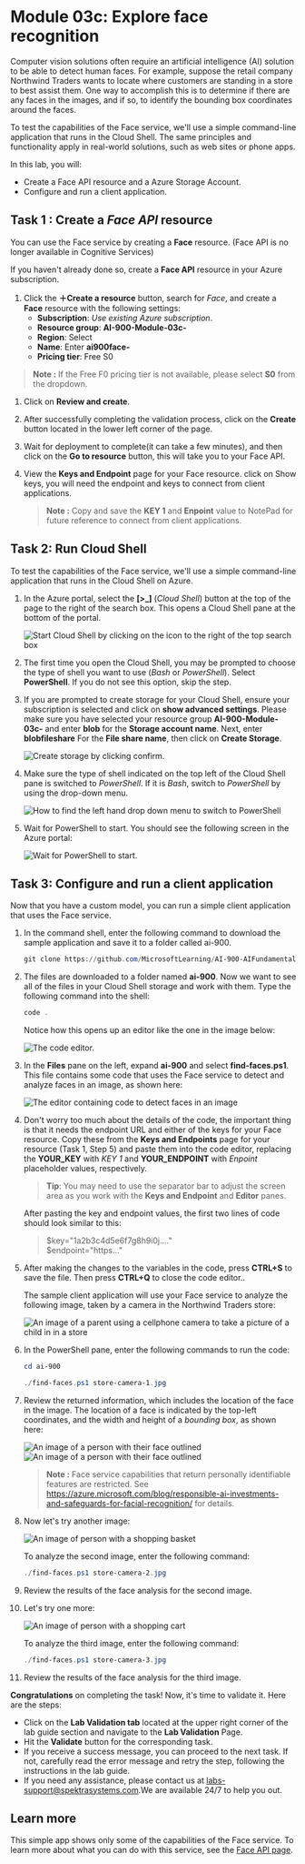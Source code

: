 # Module 03c: Explore face recognition

Computer vision solutions often require an artificial intelligence (AI) solution to be able to detect human faces. For example, suppose the retail company Northwind Traders wants to locate where customers are standing in a store to best assist them. One way to accomplish this is to determine if there are any faces in the images, and if so, to identify the bounding box coordinates around the faces.

To test the capabilities of the Face service, we'll use a simple command-line application that runs in the Cloud Shell. The same principles and functionality apply in real-world solutions, such as web sites or phone apps.

In this lab, you will:
- Create a Face API resource and a Azure Storage Account.
- Configure and run a client application.

## Task 1 : Create a *Face API* resource

You can use the Face service by creating a **Face** resource. (Face API is no longer available in Cognitive Services)

If you haven't already done so, create a **Face API** resource in your Azure subscription.

1. Click the **&#65291;Create a resource** button, search for *Face*, and create a **Face** resource with the following settings:
    - **Subscription**: *Use existing Azure subscription*.
    - **Resource group**: **AI-900-Module-03c-<inject key="DeploymentID" enableCopy="false" />**
    - **Region**: Select **<inject key="location" enableCopy="false"/>**
    - **Name**: Enter **ai900face-<inject key="DeploymentID" enableCopy="false"/>**
    - **Pricing tier**: Free S0
>**Note :** If the Free F0 pricing tier is not available, please select **S0** from the dropdown.

1.  Click on **Review and create**.
   
1. After successfully completing the validation process, click on the **Create** button located in the lower left corner of the page.
   
1. Wait for deployment to complete(it can take a few minutes), and then click on the **Go to resource** button, this will take you to your Face API.

1. View the **Keys and Endpoint** page for your Face resource. click on Show keys, you will need the endpoint and keys to connect from client applications.

      >**Note :** 
      > Copy and save the **KEY 1** and **Enpoint** value to NotePad for future reference to connect from client applications. 


## Task 2: Run Cloud Shell

To test the capabilities of the Face service, we'll use a simple command-line application that runs in the Cloud Shell on Azure. 

1. In the Azure portal, select the **[>_]** (*Cloud Shell*) button at the top of the page to the right of the search box. This opens a Cloud Shell pane at the bottom of the portal. 

    ![Start Cloud Shell by clicking on the icon to the right of the top search box](media/create-face-solutions/ai900_03c-1.png)

1. The first time you open the Cloud Shell, you may be prompted to choose the type of shell you want to use (*Bash* or *PowerShell*). Select **PowerShell**. If you do not see this option, skip the step.  

1. If you are prompted to create storage for your Cloud Shell, ensure your subscription is selected and click on **show advanced settings**. Please make sure you have selected your resource group **AI-900-Module-03c-<inject key="DeploymentID" enableCopy="false"/>** and enter **blob<inject key="DeploymentID" enableCopy="false"/>** for the **Storage account name**. Next, enter **blobfileshare<inject key="DeploymentID" enableCopy="false"/>** For the **File share name**, then click on **Create Storage**.

    ![Create storage by clicking confirm.](media/create-face-solutions/create-a-storage.png)       

1. Make sure the type of shell indicated on the top left of the Cloud Shell pane is switched to *PowerShell*. If it is *Bash*, switch to *PowerShell* by using the drop-down menu.

    ![How to find the left hand drop down menu to switch to PowerShell](media/create-face-solutions/ai900_03c-3.png) 

1. Wait for PowerShell to start. You should see the following screen in the Azure portal:  

    ![Wait for PowerShell to start.](media/create-face-solutions/ai900_03c-4.png)

## Task 3: Configure and run a client application

Now that you have a custom model, you can run a simple client application that uses the Face service.

1. In the command shell, enter the following command to download the sample application and save it to a folder called ai-900.

    ```PowerShell
    git clone https://github.com/MicrosoftLearning/AI-900-AIFundamentals ai-900
    ```

1. The files are downloaded to a folder named **ai-900**. Now we want to see all of the files in your Cloud Shell storage and work with them. Type the following command into the shell:

     ```PowerShell
    code .
    ```

    Notice how this opens up an editor like the one in the image below: 

    ![The code editor.](media/create-face-solutions/ai900_03c-5.png) 

1. In the **Files** pane on the left, expand **ai-900** and select **find-faces.ps1**. This file contains some code that uses the Face service to detect and analyze faces in an image, as shown here:

    ![The editor containing code to detect faces in an image](media/create-face-solutions/ai900_03c-6.png)

1. Don't worry too much about the details of the code, the important thing is that it needs the endpoint URL and either of the keys for your Face resource. Copy these from the **Keys and Endpoints** page for your resource (Task 1, Step 5) and paste them into the code editor, replacing the **YOUR_KEY** with *KEY 1* and **YOUR_ENDPOINT** with *Enpoint* placeholder values, respectively.

    > **Tip**: You may need to use the separator bar to adjust the screen area as you work with the **Keys and Endpoint** and **Editor** panes.

    After pasting the key and endpoint values, the first two lines of code should look similar to this:

    
    > $key="1a2b3c4d5e6f7g8h9i0j...."    
    > $endpoint="https..."
    

1. After making the changes to the variables in the code, press **CTRL+S** to save the file. Then press **CTRL+Q** to close the code editor..

    The sample client application will use your Face service to analyze the following image, taken by a camera in the Northwind Traders store:

    ![An image of a parent using a cellphone camera to take a picture of a child in in a store](media/create-face-solutions/ai900_03c-7.jpg)

1. In the PowerShell pane, enter the following commands to run the code:

    ```PowerShell
    cd ai-900
    ```

     ```PowerShell
    ./find-faces.ps1 store-camera-1.jpg
    ```

1. Review the returned information, which includes the location of the face in the image. The location of a face is indicated by the top-left coordinates, and the width and height of a *bounding box*, as shown here:
    
    ![An image of a person with their face outlined](media/create-face-solutions/ai900_03c-8.jpg)
    ![An image of a person with their face outlined](media/resultai-9003c.png)
    >**Note :**
    >Face service capabilities that return personally identifiable features are restricted. See https://azure.microsoft.com/blog/responsible-ai-investments-and-safeguards-for-facial-recognition/ for details.

1. Now let's try another image:

    ![An image of person with a shopping basket](media/create-face-solutions/ai900_03c-9.jpg)

    To analyze the second image, enter the following command:

    ```PowerShell
    ./find-faces.ps1 store-camera-2.jpg
    ```

1. Review the results of the face analysis for the second image.

1. Let's try one more:

    ![An image of person with a shopping cart](media/create-face-solutions/ai900_03c-10.jpg)

    To analyze the third image, enter the following command:

    ```PowerShell
    ./find-faces.ps1 store-camera-3.jpg
    ```

1. Review the results of the face analysis for the third image.

**Congratulations** on completing the task! Now, it's time to validate it. Here are the steps:

   - Click on the **Lab Validation tab** located at the upper right corner of the lab guide section and navigate to the **Lab Validation** Page.
   - Hit the **Validate** button for the corresponding task.
   - If you receive a success message, you can proceed to the next task. If not, carefully read the error message and retry the step, following the instructions in the lab guide.
   - If you need any assistance, please contact us at [labs-support@spektrasystems.com](labs-support@spektrasystems.com).We are available 24/7 to help you out.

## Learn more

This simple app shows only some of the capabilities of the Face service. To learn more about what you can do with this service, see the [Face API page](https://azure.microsoft.com/services/cognitive-services/face/).
